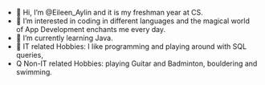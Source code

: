- 👋 Hi, I’m @Eileen_Aylin and it is my freshman year at CS.
- 👀 I’m interested in coding in different languages and the magical world of App Development enchants me every day. 
- 🌱 I’m currently learning Java.
- 💞️ IT related Hobbies: I like programming and playing around with SQL queries, 
- Q   Non-IT related Hobbies: playing Guitar and Badminton, bouldering and swimming.


<!---
Eileen-34/Eileen-34 is a ✨ special ✨ repository because its `README.md` (this file) appears on your GitHub profile.
You can click the Preview link to take a look at your changes.
--->

